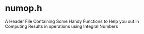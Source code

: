 # numop.h
A Header File Containing Some Handy Functions to Help you out in Computing Results in operations using Integral Numbers 
